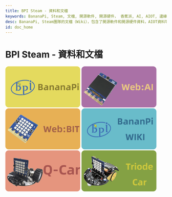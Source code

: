 ```yaml
---
title: BPI Steam - 資料和文檔
keywords: BananaPi, Steam, 文檔, 開源軟件, 開源硬件， 香蕉派, AI, AIOT, 邊緣計算, 人臉識別, 嵌入式AI, Q-Car, Triode-Car, WebAI, WebBit
desc: BananaPi, Steam團隊的文檔（Wiki），包含了開源軟件和開源硬件資料，AIOT資料等等
id: doc_home
---
```



# BPI Steam - 資料和文檔

[![](/static/image/BPI.png)](https://www.banana-pi.org.cn/) [![](/static/image/WebAI.png)](/WebAI/zh-tw/readme.md) [![](/static/image/WebBit.png)](/WebBit_doc/zh-tw/readme.md)
[![](/static/image/BPI-WIKI.png)](http://wiki.banana-pi.org/) [![](/static/image/QCar.png)](/QCar/zh-tw/readme.md) [![](/static/image/TriodeCar.png)](/TriodeCar/zh-tw/readme.md)


